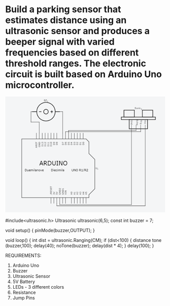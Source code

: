 # Build a parking sensor that estimates distance using an ultrasonic sensor and produces a beeper signal with varied frequencies based on different threshold ranges. The electronic circuit is built based on Arduino Uno microcontroller. 

<img src="Circuit_Basic.PNG">

#include<ultrasonic.h>
Ultrasonic ultrasonic(6,5);
const int buzzer = 7;

void setup()
{
 pinMode(buzzer,OUTPUT);
 }
 
void loop()
{
 int dist = ultrasonic.Ranging(CM);
 if (dist<100) 
 {
  distance tone (buzzer,100);
  delay(40);
  noTone(buzzer);
  delay(dist * 4);
  }
delay(100);
}


REQUIREMENTS:

1. Arduino Uno
2. Buzzer
3. Ultrasonic Sensor
4. 5V Battery
5. LEDs - 3 different colors
6. Resistance
7. Jump Pins
